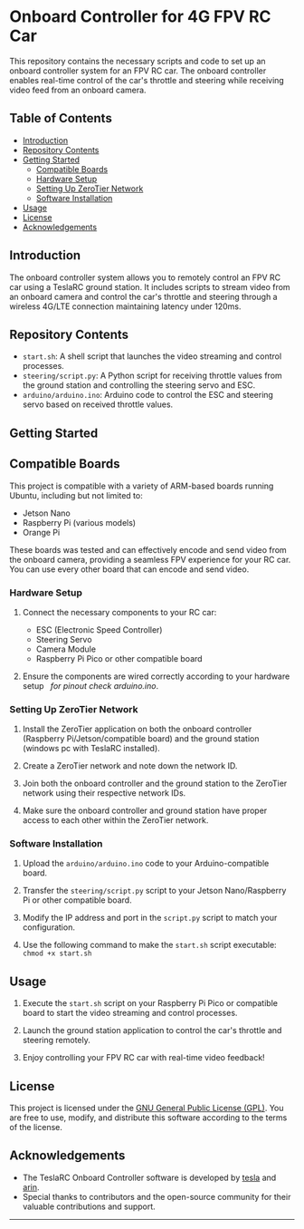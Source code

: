 # Onboard Controller for 4G FPV RC Car

This repository contains the necessary scripts and code to set up an onboard controller system for an FPV RC car. The onboard controller enables real-time control of the car's throttle and steering while receiving video feed from an onboard camera.

## Table of Contents

- [Introduction](#introduction)
- [Repository Contents](#repository-contents)
- [Getting Started](#getting-started)
  - [Compatible Boards](#compatible-boards)
  - [Hardware Setup](#hardware-setup)
  - [Setting Up ZeroTier Network](#setting-up-zerotier-network)
  - [Software Installation](#software-installation)
- [Usage](#usage)
- [License](#license)
- [Acknowledgements](#acknowledgements)

## Introduction

The onboard controller system allows you to remotely control an FPV RC car using a TeslaRC ground station. It includes scripts to stream video from an onboard camera and control the car's throttle and steering through a wireless 4G/LTE connection maintaining latency under 120ms.

## Repository Contents

- `start.sh`: A shell script that launches the video streaming and control processes.
- `steering/script.py`: A Python script for receiving throttle values from the ground station and controlling the steering servo and ESC.
- `arduino/arduino.ino`: Arduino code to control the ESC and steering servo based on received throttle values.

## Getting Started

## Compatible Boards

This project is compatible with a variety of ARM-based boards running Ubuntu, including but not limited to:
- Jetson Nano
- Raspberry Pi (various models)
- Orange Pi

These boards was tested and can effectively encode and send video from the onboard camera, providing a seamless FPV experience for your RC car.
You can use every other board that can encode and send video.

### Hardware Setup

1. Connect the necessary components to your RC car:
   - ESC (Electronic Speed Controller)
   - Steering Servo
   - Camera Module
   - Raspberry Pi Pico or other compatible board

2. Ensure the components are wired correctly according to your hardware setup&nbsp;&nbsp;&nbsp;*for pinout check arduino.ino*.


### Setting Up ZeroTier Network

1. Install the ZeroTier application on both the onboard controller (Raspberry Pi/Jetson/compatible board) and the ground station (windows pc with TeslaRC installed).

2. Create a ZeroTier network and note down the network ID.

3. Join both the onboard controller and the ground station to the ZeroTier network using their respective network IDs.

4. Make sure the onboard controller and ground station have proper access to each other within the ZeroTier network.

### Software Installation

1. Upload the `arduino/arduino.ino` code to your Arduino-compatible board.

2. Transfer the `steering/script.py` script to your Jetson Nano/Raspberry Pi or other compatible board.

3. Modify the IP address and port in the `script.py` script to match your configuration.

4. Use the following command to make the `start.sh` script executable: `chmod +x start.sh`


## Usage

1. Execute the `start.sh` script on your Raspberry Pi Pico or compatible board to start the video streaming and control processes.

2. Launch the ground station application to control the car's throttle and steering remotely.

3. Enjoy controlling your FPV RC car with real-time video feedback!

## License

This project is licensed under the [GNU General Public License (GPL)](LICENSE). You are free to use, modify, and distribute this software according to the terms of the license.

## Acknowledgements

- The TeslaRC Onboard Controller software is developed by [tesla](https://github.com/tesla15) and [arin](https://github.com/arin2115).
- Special thanks to contributors and the open-source community for their valuable contributions and support.

---
